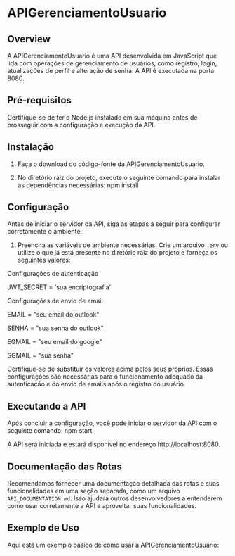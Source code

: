 # APIGerenciamentoUsuario

## Overview

A APIGerenciamentoUsuario é uma API desenvolvida em JavaScript que lida com operações de gerenciamento de usuários, como registro, login, atualizações de perfil e alteração de senha. A API é executada na porta 8080.

## Pré-requisitos

Certifique-se de ter o Node.js instalado em sua máquina antes de prosseguir com a configuração e execução da API.

## Instalação

1. Faça o download do código-fonte da APIGerenciamentoUsuario.

2. No diretório raiz do projeto, execute o seguinte comando para instalar as dependências necessárias: npm install

## Configuração

Antes de iniciar o servidor da API, siga as etapas a seguir para configurar corretamente o ambiente:

1. Preencha as variáveis de ambiente necessárias. Crie um arquivo `.env` ou utilize o que já está presente no diretório raiz do projeto e forneça os seguintes valores:

Configurações de autenticação

JWT_SECRET = 'sua encriptografia'

Configurações de envio de email

EMAIL = "seu email do outlook"

SENHA = "sua senha do outlook"

EGMAIL = "seu email do google"

SGMAIL = "sua senha"

Certifique-se de substituir os valores acima pelos seus próprios. Essas configurações são necessárias para o funcionamento adequado da autenticação e do envio de emails após o registro do usuário.

## Executando a API

Após concluir a configuração, você pode iniciar o servidor da API com o seguinte comando: npm start

A API será iniciada e estará disponível no endereço http://localhost:8080.

## Documentação das Rotas

Recomendamos fornecer uma documentação detalhada das rotas e suas funcionalidades em uma seção separada, como um arquivo `API_DOCUMENTATION.md`. Isso ajudará outros desenvolvedores a entenderem como usar corretamente a API e aproveitar suas funcionalidades.

## Exemplo de Uso

Aqui está um exemplo básico de como usar a APIGerenciamentoUsuario:

